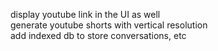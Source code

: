display youtube link in the UI as well <br />
generate youtube shorts with vertical resolution <br />
add indexed db to store conversations, etc <br />
